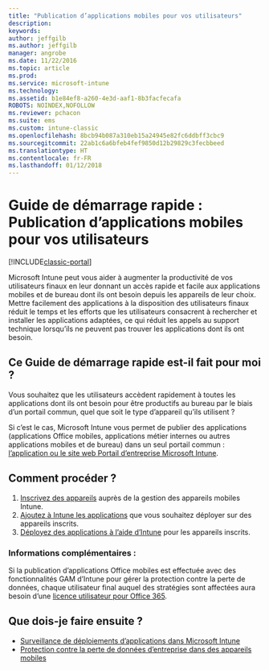 ```yaml
---
title: "Publication d’applications mobiles pour vos utilisateurs"
description: 
keywords: 
author: jeffgilb
ms.author: jeffgilb
manager: angrobe
ms.date: 11/22/2016
ms.topic: article
ms.prod: 
ms.service: microsoft-intune
ms.technology: 
ms.assetid: b1e84ef8-a260-4e3d-aaf1-8b3facfecafa
ROBOTS: NOINDEX,NOFOLLOW
ms.reviewer: pchacon
ms.suite: ems
ms.custom: intune-classic
ms.openlocfilehash: 8bcb94b087a310eb15a24945e82fc6ddbff3cbc9
ms.sourcegitcommit: 22ab1c6a6bfeb4fef9850d12b29829c3fecbbeed
ms.translationtype: HT
ms.contentlocale: fr-FR
ms.lasthandoff: 01/12/2018
---
```

# <a name="quick-start-guide-publish-mobile-apps-to-your-users"></a>Guide de démarrage rapide : Publication d’applications mobiles pour vos utilisateurs

[!INCLUDE[classic-portal](../includes/classic-portal.md)]

Microsoft Intune peut vous aider à augmenter la productivité de vos utilisateurs finaux en leur donnant un accès rapide et facile aux applications mobiles et de bureau dont ils ont besoin depuis les appareils de leur choix. Mettre facilement des applications à la disposition des utilisateurs finaux réduit le temps et les efforts que les utilisateurs consacrent à rechercher et installer les applications adaptées, ce qui réduit les appels au support technique lorsqu’ils ne peuvent pas trouver les applications dont ils ont besoin.   

## <a name="is-this-quick-start-guide-right-for-me"></a>Ce Guide de démarrage rapide est-il fait pour moi ?
Vous souhaitez que les utilisateurs accèdent rapidement à toutes les applications dont ils ont besoin pour être productifs au bureau par le biais d’un portail commun, quel que soit le type d’appareil qu’ils utilisent ?

Si c’est le cas, Microsoft Intune vous permet de publier des applications (applications Office mobiles, applications métier internes ou autres applications mobiles et de bureau) dans un seul portail commun : [l’application ou le site web Portail d’entreprise Microsoft Intune](/intune-user-help/company-portal-frequently-asked-questions).

## <a name="how-do-i-do-it"></a>Comment procéder ?
1.  [Inscrivez des appareils](/intune-classic/deploy-use/enroll-devices-in-microsoft-intune) auprès de la gestion des appareils mobiles Intune.
2.  [Ajoutez à Intune les applications](/intune-classic/deploy-use/add-apps-for-mobile-devices-in-microsoft-intune) que vous souhaitez déployer sur des appareils inscrits.
3.  [Déployez des applications à l’aide d’Intune](/intune-classic/deploy-use/deploy-apps) pour les appareils inscrits.

### <a name="additional-information"></a>Informations complémentaires :
Si la publication d’applications Office mobiles est effectuée avec des fonctionnalités GAM d’Intune pour gérer la protection contre la perte de données, chaque utilisateur final auquel des stratégies sont affectées aura besoin d’une [licence utilisateur pour Office 365](https://support.office.com/article/Assign-or-remove-licenses-for-Office-365-for-business-997596b5-4173-4627-b915-36abac6786dc).

## <a name="what-should-i-do-next"></a>Que dois-je faire ensuite ?
- [Surveillance de déploiements d’applications dans Microsoft Intune](/intune-classic/deploy-use/monitor-apps-in-microsoft-intune)
- [Protection contre la perte de données d’entreprise dans des appareils mobiles](/intune-classic/deploy-use/protect-app-data-using-mobile-app-management-policies-with-microsoft-intune)
